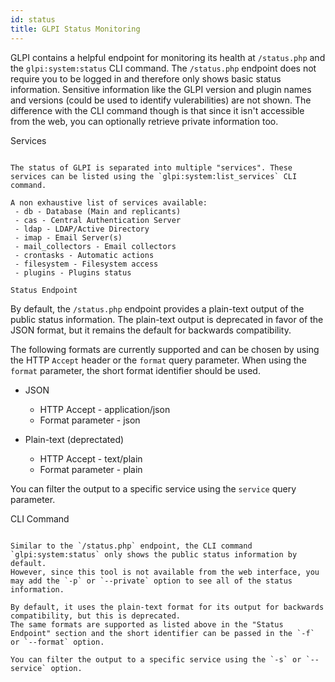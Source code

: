 ```yaml
---
id: status
title: GLPI Status Monitoring
---
```


GLPI contains a helpful endpoint for monitoring its health at `/status.php` and the `glpi:system:status` CLI command.
The `/status.php` endpoint does not require you to be logged in and therefore only shows basic status information.
Sensitive information like the GLPI version and plugin names and versions (could be used to identify vulerabilities) are not shown.
The difference with the CLI command though is that since it isn't accessible from the web, you can optionally retrieve private information too.

Services
~~~~~~~~

The status of GLPI is separated into multiple "services". These services can be listed using the `glpi:system:list_services` CLI command.

A non exhaustive list of services available:
 - db - Database (Main and replicants)
 - cas - Central Authentication Server
 - ldap - LDAP/Active Directory
 - imap - Email Server(s)
 - mail_collectors - Email collectors
 - crontasks - Automatic actions
 - filesystem - Filesystem access
 - plugins - Plugins status

Status Endpoint
~~~~~~~~~~~~~~~

By default, the `/status.php` endpoint provides a plain-text output of the public status information.
The plain-text output is deprecated in favor of the JSON format, but it remains the default for backwards compatibility.

The following formats are currently supported and can be chosen by using the HTTP `Accept` header or the `format` query parameter.
When using the `format` parameter, the short format identifier should be used.

 - JSON

   - HTTP Accept - application/json
   - Format parameter - json
 - Plain-text (deprectated)

   - HTTP Accept - text/plain
   - Format parameter - plain

You can filter the output to a specific service using the `service` query parameter.

CLI Command
~~~~~~~~~~~

Similar to the `/status.php` endpoint, the CLI command `glpi:system:status` only shows the public status information by default.
However, since this tool is not available from the web interface, you may add the `-p` or `--private` option to see all of the status information.

By default, it uses the plain-text format for its output for backwards compatibility, but this is deprecated.
The same formats are supported as listed above in the "Status Endpoint" section and the short identifier can be passed in the `-f` or `--format` option.

You can filter the output to a specific service using the `-s` or `--service` option.
